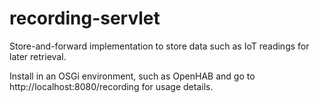 # recording-servlet

Store-and-forward implementation to store data such as IoT readings for later retrieval.

Install in an OSGi environment, such as OpenHAB and go to http://localhost:8080/recording for usage details.
